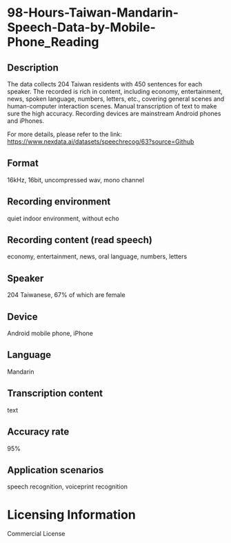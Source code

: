 # 98-Hours-Taiwan-Mandarin-Speech-Data-by-Mobile-Phone_Reading


## Description
The data collects 204 Taiwan residents with 450 sentences for each speaker. The recorded is rich in content, including economy, entertainment, news, spoken language, numbers, letters, etc., covering general scenes and human-computer interaction scenes. Manual transcription of text to make sure the high accuracy. Recording devices are mainstream Android phones and iPhones.

For more details, please refer to the link: https://www.nexdata.ai/datasets/speechrecog/63?source=Github

## Format
16kHz, 16bit, uncompressed wav, mono channel

## Recording environment
quiet indoor environment, without echo

## Recording content (read speech)
economy, entertainment, news, oral language, numbers, letters

## Speaker
204 Taiwanese, 67% of which are female

## Device
Android mobile phone, iPhone

## Language
Mandarin

## Transcription content
text

## Accuracy rate
95%

## Application scenarios
speech recognition, voiceprint recognition

# Licensing Information
Commercial License
